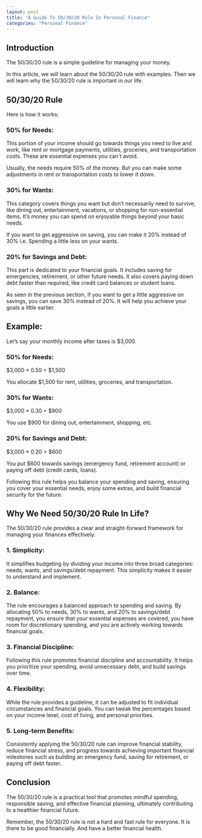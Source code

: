 ```yaml
---
layout: post
title: "A Guide To 50/30/20 Rule In Personal Finance"
categories: "Personal Finance"
---
```


## Introduction

The 50/30/20 rule is a simple guideline for managing your money.

In this article, we will learn about the 50/30/20 rule with examples. Then we will learn why the 50/30/20 rule is important in our life.

## 50/30/20 Rule

Here is how it works:

### 50% for Needs:
This portion of your income should go towards things you need to live and work, like rent or mortgage payments, utilities, groceries, and transportation costs. These are essential expenses you can't avoid.

Usually, the needs require 50% of the money. But you can make some adjustments in rent or transportation costs to lower it down.

### 30% for Wants: 
This category covers things you want but don’t necessarily need to survive, like dining out, entertainment, vacations, or shopping for non-essential items. It’s money you can spend on enjoyable things beyond your basic needs.

If you want to get aggressive on saving, you can make it 20% instead of 30% i.e. Spending a little less on your wants.

### 20% for Savings and Debt: 
This part is dedicated to your financial goals. It includes saving for emergencies, retirement, or other future needs. It also covers paying down debt faster than required, like credit card balances or student loans.

As seen in the previous section, if you want to get a little aggressive on savings, you can save 30% instead of 20%. It will help you achieve your goals a little earlier.

## Example:

Let’s say your monthly income after taxes is $3,000.

### 50% for Needs:

$3,000 * 0.50 = $1,500

You allocate $1,500 for rent, utilities, groceries, and transportation.

### 30% for Wants:

$3,000 * 0.30 = $900

You use $900 for dining out, entertainment, shopping, etc.

### 20% for Savings and Debt:

$3,000 * 0.20 = $600

You put $600 towards savings (emergency fund, retirement account) or paying off debt (credit cards, loans).

Following this rule helps you balance your spending and saving, ensuring you cover your essential needs, enjoy some extras, and build financial security for the future.

## Why We Need 50/30/20 Rule In Life?

The 50/30/20 rule provides a clear and straight-forward framework for managing your finances effectively:

### 1. Simplicity: 
It simplifies budgeting by dividing your income into three broad categories: needs, wants, and savings/debt repayment. This simplicity makes it easier to understand and implement.

### 2. Balance: 
The rule encourages a balanced approach to spending and saving. By allocating 50% to needs, 30% to wants, and 20% to savings/debt repayment, you ensure that your essential expenses are covered, you have room for discretionary spending, and you are actively working towards financial goals.

### 3. Financial Discipline: 
Following this rule promotes financial discipline and accountability. It helps you prioritize your spending, avoid unnecessary debt, and build savings over time.

### 4. Flexibility: 
While the rule provides a guideline, it can be adjusted to fit individual circumstances and financial goals. You can tweak the percentages based on your income level, cost of living, and personal priorities.

### 5. Long-term Benefits: 
Consistently applying the 50/30/20 rule can improve financial stability, reduce financial stress, and progress towards achieving important financial milestones such as building an emergency fund, saving for retirement, or paying off debt faster.

## Conclusion

The 50/30/20 rule is a practical tool that promotes mindful spending, responsible saving, and effective financial planning, ultimately contributing to a healthier financial future.

Remember, the 50/30/20 rule is not a hard and fast rule for everyone. It is there to be good financially. And have a better financial health.
